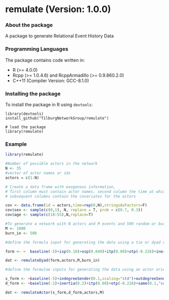 # remulate (Version: 1.0.0)

### About the package
A package to generate Relational Event History Data

### Programming Languages
The package contains code written in:
* R (>= 4.0.0)
* Rcpp (>= 1.0.4.6) and RcppArmadillo (>= 0.9.860.2.0)
* C++11 (Compiler Version: GCC-8.1.0)
	
### Installing the package
To install the package in R using `devtools`:

```
library(devtools)
install_github("TilburgNetworkGroup/remulate")

# load the package
library(remulate)
```

### Example

```r
library(remulate)

#Number of possible actors in the network
N <- 35
#vector of actor names or ids
actors = c(1:N)

# Create a data frame with exogenous information,
# first column must contain actor names, second column the time at which the exogenous information changes (if it doesn't change keep it 0),
# subsequent columns contain the covariates for the actors

cov <- data.frame(id = actors,time=rep(0,N),stringsAsFactors=F)
cov$sex <- sample(c(0,1), N, replace = T, prob = c(0.7, 0.3))
cov$age <- sample(c(18:55),N,replace=T)

#To generate a network with N actors and M events and 500 random or burn in events 
M <- 1000
burn_in <- 500 

#define the formula input for generating the data using a tie or dyad oriened model

form <- ~  baseline(-5)+isp(0.18)+osp(0.049)+itp(0.08)+otp(-0.226)+inertia(-0.86)+psABAY(1.9)+psABXB(1.16,)+psABXA(1.69)+send(0.2,"age",cov)+same(0.1,"sex",cov)

dat <- remulateDyad(form,actors,M,burn_in)

#define the formulae inputs for generating the data using an actor oriented model, sender effects in s_form and dyadic effects in d_form

s_form <- ~baseline(-5)+indegreeSender(0.1,scaling="std")+outdegreeSender(-0.05,scaling="std")+send(0.2,"age",cov)
d_form <- ~baseline(-2)+inertia(0.2)+itp(0.08)+otp(-0.226)+same(0.1,"sex",cov)

dat <- remulateActor(s_form,d_form,actors,M)


```
